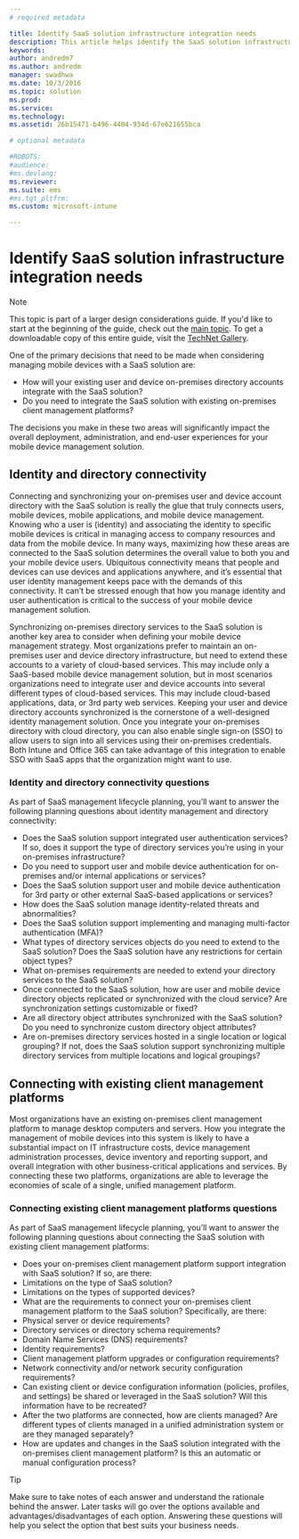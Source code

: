 ```yaml
---
# required metadata

title: Identify SaaS solution infrastructure integration needs
description: This article helps identify the SaaS solution infrastructure integration needs when planning to implement Microsoft MDM solutions.
keywords:
author: andredm7
ms.author: andredm
manager: swadhwa
ms.date: 10/3/2016
ms.topic: solution
ms.prod:
ms.service: 
ms.technology:
ms.assetid: 26b15471-b496-4404-934d-67e621655bca

# optional metadata

#ROBOTS:
#audience:
#ms.devlang:
ms.reviewer: 
ms.suite: ems
#ms.tgt_pltfrm:
ms.custom: microsoft-intune

---
```


# Identify SaaS solution infrastructure integration needs

>[!NOTE]
>This topic is part of a larger design considerations guide. If you'd like to start at the beginning of the guide, check out the [main topic](mdm-design-considerations-guide.md). To get a downloadable copy of this entire guide, visit the [TechNet Gallery](https://gallery.technet.microsoft.com/Mobile-Device-Management-7d401582).

One of the primary decisions that need to be made when considering managing mobile devices with a SaaS solution are:

- How will your existing user and device on-premises directory accounts integrate with the SaaS solution?
- Do you need to integrate the SaaS solution with existing on-premises client management platforms?

The decisions you make in these two areas will significantly impact the overall deployment, administration, and end-user experiences for your mobile device management solution.

## Identity and directory connectivity

Connecting and synchronizing your on-premises user and device account directory with the SaaS solution is really the glue that truly connects users, mobile devices, mobile applications, and mobile device management. Knowing who a user is (identity) and associating the identity to specific mobile devices is critical in managing access to company resources and data from the mobile device. In many ways, maximizing how these areas are connected to the SaaS solution determines the overall value to both you and your mobile device users.  Ubiquitous connectivity means that people and devices can use devices and applications anywhere, and it’s essential that user identity management keeps pace with the demands of this connectivity. It can’t be stressed enough that how you manage identity and user authentication is critical to the success of your mobile device management solution.

Synchronizing on-premises directory services to the SaaS solution is another key area to consider when defining your mobile device management strategy. Most organizations prefer to maintain an on-premises user and device directory infrastructure, but need to extend these accounts to a variety of cloud-based services. This may include only a SaaS-based mobile device management solution, but in most scenarios organizations need to integrate user and device accounts into several different types of cloud-based services. This may include cloud-based applications, data, or 3rd party web services. Keeping your user and device directory accounts synchronized is the cornerstone of a well-designed identity management solution. Once you integrate your on-premises directory with cloud directory, you can also enable single sign-on (SSO) to allow users to sign into all services using their on-premises credentials. Both <token>Intune</token> and Office 365 can take advantage of this integration to enable SSO with SaaS apps that the organization might want to use.

### Identity and directory connectivity questions

As part of SaaS management lifecycle planning, you’ll want to answer the following planning questions about identity management and directory connectivity:

- Does the SaaS solution support integrated user authentication services? If so, does it support the type of directory services you’re using in your on-premises infrastructure?
- Do you need to support user and mobile device authentication for on-premises and/or internal applications or services?
- Does the SaaS solution support user and mobile device authentication for 3rd party or other external SaaS-based applications or services?
- How does the SaaS solution manage identity-related threats and abnormalities?
- Does the SaaS solution support implementing and managing multi-factor authentication (MFA)?
- What types of directory services objects do you need to extend to the SaaS solution? Does the SaaS solution have any restrictions for certain object types?
- What on-premises requirements are needed to extend your directory services to the SaaS solution?
- Once connected to the SaaS solution, how are user and mobile device directory objects replicated or synchronized with the cloud service? Are synchronization settings customizable or fixed?
- Are all directory object attributes synchronized with the SaaS solution? Do you need to synchronize custom directory object attributes?
- Are on-premises directory services hosted in a single location or logical grouping? If not, does the SaaS solution support synchronizing multiple directory services from multiple locations and logical groupings?

## Connecting with existing client management platforms

Most organizations have an existing on-premises client management platform to manage desktop computers and servers. How you integrate the management of mobile devices into this system is likely to have a substantial impact on IT infrastructure costs, device management administration processes, device inventory and reporting support, and overall integration with other business-critical applications and services. By connecting these two platforms, organizations are able to leverage the economies of scale of a single, unified management platform.

### Connecting existing client management platforms questions

As part of SaaS management lifecycle planning, you’ll want to answer the following planning questions about connecting the SaaS solution with existing client management platforms:

- Does your on-premises client management platform support integration with SaaS solution? If so, are there:
 - Limitations on the type of SaaS solution?
 - Limitations on the types of supported devices?
- What are the requirements to connect your on-premises client management platform to the SaaS solution? Specifically, are there:
 - Physical server or device requirements?
 - Directory services or directory schema requirements?
 - Domain Name Services (DNS) requirements?
 - Identity requirements?
 - Client management platform upgrades or configuration requirements?
 - Network connectivity and/or network security configuration requirements?
- Can existing client or device configuration information (policies, profiles, and settings) be shared or leveraged in the SaaS solution? Will this information have to be recreated?
- After the two platforms are connected, how are clients managed? Are different types of clients managed in a unified administration system or are they managed separately?
- How are updates and changes in the SaaS solution integrated with the on-premises client management platform? Is this an automatic or manual configuration process?

>[!TIP]
>Make sure to take notes of each answer and understand the rationale behind the answer. Later tasks will go over the options available and advantages/disadvantages of each option.  Answering these questions will help you select the option that best suits your business needs.
